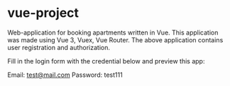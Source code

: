 # vue-project

Web-application for booking apartments written in Vue.
This application was made using Vue 3, Vuex, Vue Router.
The above application contains user registration and authorization.

Fill in the login form with the credential below and preview this app:

Email: test@mail.com
Password: test111
